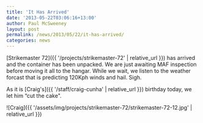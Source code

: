 ```yaml
---
title: 'It Has Arrived'
date: '2013-05-22T03:06:16+13:00'
author: Paul McSweeney
layout: post
permalink: /news/2013/05/22/it-has-arrived/
categories: news
---
```


[Strikemaster 72]({{ '/projects/strikemaster-72' | relative_url }}) has arrived and the container has been unpacked. We are just awaiting MAF inspection before moving it all to the hangar. While we wait, we listen to the weather forcast that is predicting 120Kph winds and hail. Sigh.

As it is [Craig's]({{ '/staff/craig-cunha' | relative_url }}) birthday today, we let him “cut the cake".

![Craig]({{ '/assets/img/projects/strikemaster-72/strikemaster-72-12.jpg' | relative_url }})
